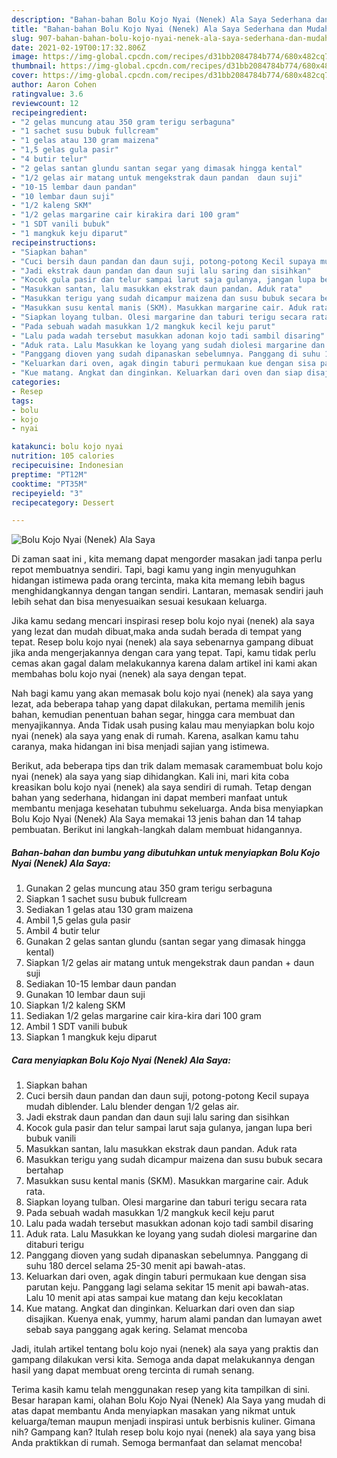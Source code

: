 ```yaml
---
description: "Bahan-bahan Bolu Kojo Nyai (Nenek) Ala Saya Sederhana dan Mudah Dibuat"
title: "Bahan-bahan Bolu Kojo Nyai (Nenek) Ala Saya Sederhana dan Mudah Dibuat"
slug: 907-bahan-bahan-bolu-kojo-nyai-nenek-ala-saya-sederhana-dan-mudah-dibuat
date: 2021-02-19T00:17:32.806Z
image: https://img-global.cpcdn.com/recipes/d31bb2084784b774/680x482cq70/bolu-kojo-nyai-nenek-ala-saya-foto-resep-utama.jpg
thumbnail: https://img-global.cpcdn.com/recipes/d31bb2084784b774/680x482cq70/bolu-kojo-nyai-nenek-ala-saya-foto-resep-utama.jpg
cover: https://img-global.cpcdn.com/recipes/d31bb2084784b774/680x482cq70/bolu-kojo-nyai-nenek-ala-saya-foto-resep-utama.jpg
author: Aaron Cohen
ratingvalue: 3.6
reviewcount: 12
recipeingredient:
- "2 gelas muncung atau 350 gram terigu serbaguna"
- "1 sachet susu bubuk fullcream"
- "1 gelas atau 130 gram maizena"
- "1,5 gelas gula pasir"
- "4 butir telur"
- "2 gelas santan glundu santan segar yang dimasak hingga kental"
- "1/2 gelas air matang untuk mengekstrak daun pandan  daun suji"
- "10-15 lembar daun pandan"
- "10 lembar daun suji"
- "1/2 kaleng SKM"
- "1/2 gelas margarine cair kirakira dari 100 gram"
- "1 SDT vanili bubuk"
- "1 mangkuk keju diparut"
recipeinstructions:
- "Siapkan bahan"
- "Cuci bersih daun pandan dan daun suji, potong-potong Kecil supaya mudah diblender. Lalu blender dengan 1/2 gelas air."
- "Jadi ekstrak daun pandan dan daun suji lalu saring dan sisihkan"
- "Kocok gula pasir dan telur sampai larut saja gulanya, jangan lupa beri bubuk vanili"
- "Masukkan santan, lalu masukkan ekstrak daun pandan. Aduk rata"
- "Masukkan terigu yang sudah dicampur maizena dan susu bubuk secara bertahap"
- "Masukkan susu kental manis (SKM). Masukkan margarine cair. Aduk rata."
- "Siapkan loyang tulban. Olesi margarine dan taburi terigu secara rata"
- "Pada sebuah wadah masukkan 1/2 mangkuk kecil keju parut"
- "Lalu pada wadah tersebut masukkan adonan kojo tadi sambil disaring"
- "Aduk rata. Lalu Masukkan ke loyang yang sudah diolesi margarine dan ditaburi terigu"
- "Panggang dioven yang sudah dipanaskan sebelumnya. Panggang di suhu 180 dercel selama 25-30 menit api bawah-atas."
- "Keluarkan dari oven, agak dingin taburi permukaan kue dengan sisa parutan keju. Panggang lagi selama sekitar 15 menit api bawah-atas. Lalu 10 menit api atas sampai kue matang dan keju kecoklatan"
- "Kue matang. Angkat dan dinginkan. Keluarkan dari oven dan siap disajikan. Kuenya enak, yummy, harum alami pandan dan lumayan awet sebab saya panggang agak kering. Selamat mencoba"
categories:
- Resep
tags:
- bolu
- kojo
- nyai

katakunci: bolu kojo nyai 
nutrition: 105 calories
recipecuisine: Indonesian
preptime: "PT12M"
cooktime: "PT35M"
recipeyield: "3"
recipecategory: Dessert

---
```



![Bolu Kojo Nyai (Nenek) Ala Saya](https://img-global.cpcdn.com/recipes/d31bb2084784b774/680x482cq70/bolu-kojo-nyai-nenek-ala-saya-foto-resep-utama.jpg)

Di zaman  saat ini , kita memang dapat mengorder masakan jadi tanpa perlu repot membuatnya sendiri. Tapi, bagi kamu yang ingin menyuguhkan hidangan istimewa pada orang tercinta, maka kita memang lebih bagus menghidangkannya dengan tangan sendiri. Lantaran, memasak sendiri jauh lebih sehat dan bisa menyesuaikan sesuai kesukaan keluarga.

Jika kamu sedang mencari inspirasi resep bolu kojo nyai (nenek) ala saya yang lezat dan mudah dibuat,maka anda sudah berada di tempat yang tepat. Resep bolu kojo nyai (nenek) ala saya  sebenarnya gampang dibuat jika anda mengerjakannya dengan cara yang tepat. Tapi, kamu tidak perlu cemas akan gagal dalam melakukannya 
karena dalam artikel ini kami akan membahas bolu kojo nyai (nenek) ala saya dengan tepat.  



Nah bagi kamu yang akan memasak bolu kojo nyai (nenek) ala saya yang lezat, ada beberapa tahap yang dapat dilakukan, pertama memilih jenis bahan, kemudian penentuan bahan segar, hingga cara membuat dan menyajikannya. Anda Tidak usah pusing kalau mau menyiapkan bolu kojo nyai (nenek) ala saya yang enak di rumah. Karena, asalkan kamu  tahu caranya, maka hidangan ini bisa menjadi sajian yang istimewa.

Berikut, ada beberapa tips dan trik dalam memasak caramembuat bolu kojo nyai (nenek) ala saya yang siap dihidangkan. Kali ini, mari kita coba kreasikan bolu kojo nyai (nenek) ala saya sendiri di rumah. Tetap dengan bahan yang sederhana, hidangan ini dapat memberi manfaat untuk membantu menjaga kesehatan tubuhmu sekeluarga. Anda bisa menyiapkan Bolu Kojo Nyai (Nenek) Ala Saya memakai 13 jenis bahan dan 14 tahap pembuatan. Berikut ini langkah-langkah dalam membuat hidangannya.

<!--inarticleads1-->

##### Bahan-bahan dan bumbu yang dibutuhkan untuk menyiapkan Bolu Kojo Nyai (Nenek) Ala Saya:

1. Gunakan 2 gelas muncung atau 350 gram terigu serbaguna
1. Siapkan 1 sachet susu bubuk fullcream
1. Sediakan 1 gelas atau 130 gram maizena
1. Ambil 1,5 gelas gula pasir
1. Ambil 4 butir telur
1. Gunakan 2 gelas santan glundu (santan segar yang dimasak hingga kental)
1. Siapkan 1/2 gelas air matang untuk mengekstrak daun pandan + daun suji
1. Sediakan 10-15 lembar daun pandan
1. Gunakan 10 lembar daun suji
1. Siapkan 1/2 kaleng SKM
1. Sediakan 1/2 gelas margarine cair kira-kira dari 100 gram
1. Ambil 1 SDT vanili bubuk
1. Siapkan 1 mangkuk keju diparut




<!--inarticleads2-->

##### Cara menyiapkan Bolu Kojo Nyai (Nenek) Ala Saya:

1. Siapkan bahan
1. Cuci bersih daun pandan dan daun suji, potong-potong Kecil supaya mudah diblender. Lalu blender dengan 1/2 gelas air.
1. Jadi ekstrak daun pandan dan daun suji lalu saring dan sisihkan
1. Kocok gula pasir dan telur sampai larut saja gulanya, jangan lupa beri bubuk vanili
1. Masukkan santan, lalu masukkan ekstrak daun pandan. Aduk rata
1. Masukkan terigu yang sudah dicampur maizena dan susu bubuk secara bertahap
1. Masukkan susu kental manis (SKM). Masukkan margarine cair. Aduk rata.
1. Siapkan loyang tulban. Olesi margarine dan taburi terigu secara rata
1. Pada sebuah wadah masukkan 1/2 mangkuk kecil keju parut
1. Lalu pada wadah tersebut masukkan adonan kojo tadi sambil disaring
1. Aduk rata. Lalu Masukkan ke loyang yang sudah diolesi margarine dan ditaburi terigu
1. Panggang dioven yang sudah dipanaskan sebelumnya. Panggang di suhu 180 dercel selama 25-30 menit api bawah-atas.
1. Keluarkan dari oven, agak dingin taburi permukaan kue dengan sisa parutan keju. Panggang lagi selama sekitar 15 menit api bawah-atas. Lalu 10 menit api atas sampai kue matang dan keju kecoklatan
1. Kue matang. Angkat dan dinginkan. Keluarkan dari oven dan siap disajikan. Kuenya enak, yummy, harum alami pandan dan lumayan awet sebab saya panggang agak kering. Selamat mencoba




Jadi, itulah artikel tentang  bolu kojo nyai (nenek) ala saya  yang praktis dan gampang dilakukan versi kita. Semoga anda dapat melakukannya dengan hasil yang dapat membuat oreng tercinta di rumah senang. 

Terima kasih kamu telah menggunakan resep yang kita tampilkan di sini. Besar harapan kami, olahan  Bolu Kojo Nyai (Nenek) Ala Saya yang mudah di atas dapat membantu Anda menyiapkan masakan yang nikmat untuk keluarga/teman maupun menjadi inspirasi untuk berbisnis kuliner. Gimana nih? Gampang kan? Itulah resep bolu kojo nyai (nenek) ala saya yang bisa Anda praktikkan di rumah. Semoga bermanfaat dan selamat mencoba!

